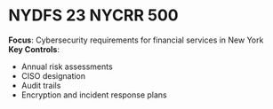 # NYDFS 23 NYCRR 500

**Focus**: Cybersecurity requirements for financial services in New York  
**Key Controls**:
- Annual risk assessments
- CISO designation
- Audit trails
- Encryption and incident response plans

